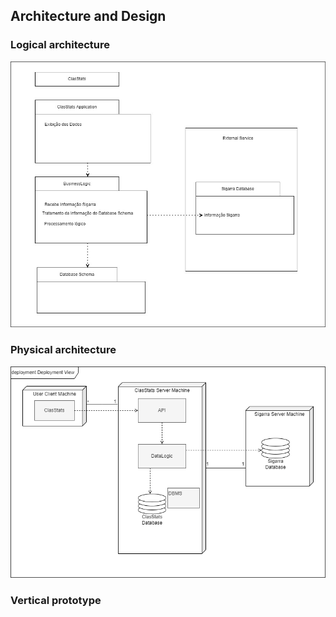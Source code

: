 ## Architecture and Design

### Logical architecture

 <p align="center" justify="center">
  <img src="https://github.com/LEIC-ES-2021-22/2LEIC03T2/blob/main/images/LogicalView.jpg"/>
</p>

### Physical architecture

 <p align="center" justify="center">
  <img src="https://github.com/LEIC-ES-2021-22/2LEIC03T2/blob/main/images/PhysicalView.png"/>
</p>

### Vertical prototype
